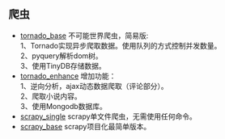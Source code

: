 ## 爬虫

- [tornado_base](https://github.com/bitmonk404/500lines/blob/master/spider/tornado_base.py)
不可能世界爬虫，简易版:  
1、Tornado实现异步爬取数据。使用队列的方式控制并发数量。  
2、pyquery解析dom树。  
3、使用TinyDB存储数据。  
- [tornado_enhance](https://github.com/bitmonk404/500lines/blob/master/spider/tornado_enhance.py)
增加功能：  
1、逆向分析，ajax动态数据爬取（评论部分）。  
2、爬取小说内容。  
3、使用Mongodb数据库。  
- [scrapy_single](https://github.com/bitmonk404/500lines/blob/master/spider/scrapy_single.py)
scrapy单文件爬虫，无需使用任何命令。  
- [scrapy_base](https://github.com/bitmonk404/500lines/blob/master/spider/scrapy_base/)
scrapy项目化最简单版本。    
